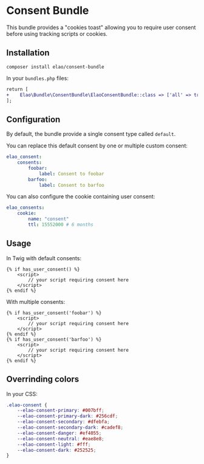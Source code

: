# Consent Bundle

This bundle provides a "cookies toast" allowing you to require user consent before using tracking scripts or cookies.

## Installation

```
composer install elao/consent-bundle
```

In your `bundles.php` files:

```diff
return [
+    Elao\Bundle\ConsentBundle\ElaoConsentBundle::class => ['all' => true],
];
```

## Configuration

By default, the bundle provide a single consent type called `default`.

You can replace this default consent by one or multiple custom consent:

```yaml
elao_consent:
    consents:
        foobar:
            label: Consent to foobar
        barfoo:
            label: Consent to barfoo
```

You can also configure the cookie containing user consent:

```yaml
elao_consents:
    cookie:
        name: "consent"
        ttl: 15552000 # 6 months
```

## Usage

In Twig with default consents:

```twig
{% if has_user_consent() %}
    <script>
        // your script requiring consent here
    </script>
{% endif %}
```

With multiple consents:

```twig
{% if has_user_consent('foobar') %}
    <script>
        // your script requiring consent here
    </script>
{% endif %}
{% if has_user_consent('barfoo') %}
    <script>
        // your script requiring consent here
    </script>
{% endif %}
```

## Overrinding colors

In your CSS:

```css
.elao-consent {
    --elao-consent-primary: #007bff;
    --elao-consent-primary-dark: #256cdf;
    --elao-consent-secondary: #dfebfa;
    --elao-consent-secondary-dark: #cadef8;
    --elao-consent-danger: #ef4055;
    --elao-consent-neutral: #eae8e8;
    --elao-consent-light: #fff;
    --elao-consent-dark: #252525;
}
```
